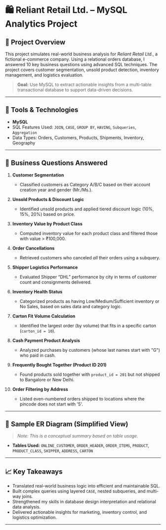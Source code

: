 # 🛍️ Reliant Retail Ltd. – MySQL Analytics Project

## 📌 Project Overview
This project simulates real-world business analysis for *Reliant Retail Ltd.*, a fictional e-commerce company. Using a relational orders database, I answered 10 key business questions using advanced SQL techniques. The project covers customer segmentation, unsold product detection, inventory management, and logistics evaluation.

> **Goal:** Use MySQL to extract actionable insights from a multi-table transactional database to support data-driven decisions.

---

## 🧰 Tools & Technologies
- **MySQL**
- SQL Features Used: `JOIN`, `CASE`, `GROUP BY`, `HAVING`, `Subqueries`, `Aggregation`
- Data Types: Orders, Customers, Products, Shipments, Inventory, Geography

---

## 🧠 Business Questions Answered

1. **Customer Segmentation**
   - Classified customers as Category A/B/C based on their account creation year and gender (Mr./Ms.).

2. **Unsold Products & Discount Logic**
   - Identified unsold products and applied tiered discount logic (10%, 15%, 20%) based on price.

3. **Inventory Value by Product Class**
   - Computed inventory value for each product class and filtered those with value > ₹100,000.

4. **Order Cancellations**
   - Retrieved customers who canceled *all* their orders using a subquery.

5. **Shipper Logistics Performance**
   - Evaluated Shipper “DHL” performance by city in terms of customer count and consignments delivered.

6. **Inventory Health Status**
   - Categorized products as having Low/Medium/Sufficient inventory or No Sales, based on sales data and category logic.

7. **Carton Fit Volume Calculation**
   - Identified the largest order (by volume) that fits in a specific carton (`carton_id = 10`).

8. **Cash Payment Product Analysis**
   - Analyzed purchases by customers (whose last names start with "G") who paid in cash.

9. **Frequently Bought Together (Product ID 201)**
   - Found products sold together with `product_id = 201` but not shipped to Bangalore or New Delhi.

10. **Order Filtering by Address**
    - Listed even-numbered orders shipped to locations where the pincode does not start with '5'.

---

## 🧾 Sample ER Diagram (Simplified View)
> _Note: This is a conceptual summary based on table usage._
- **Tables Used:** `ONLINE_CUSTOMER`, `ORDER_HEADER`, `ORDER_ITEMS`, `PRODUCT`, `PRODUCT_CLASS`, `SHIPPER`, `ADDRESS`, `CARTON`

---

## 📈 Key Takeaways
- Translated real-world business logic into efficient and maintainable SQL.
- Built complex queries using layered `CASE`, nested subqueries, and multi-way joins.
- Strengthened my skills in database design interpretation and relational data analysis.
- Delivered actionable insights for marketing, inventory control, and logistics optimization.

---
